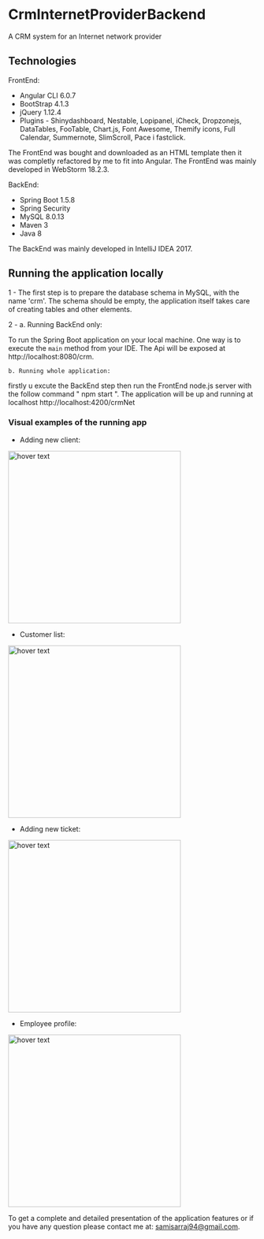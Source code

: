 # CrmInternetProviderBackend
A CRM system for an Internet network provider

## Technologies

FrontEnd:
* Angular CLI 6.0.7
* BootStrap 4.1.3
* jQuery 1.12.4
* Plugins - Shinydashboard, Nestable, Lopipanel, iCheck, Dropzonejs, DataTables, FooTable, Chart.js, Font Awesome, Themify icons, Full Calendar, Summernote, SlimScroll, Pace i fastclick.

The FrontEnd was bought and downloaded as an HTML template then it was completly refactored by me to fit into Angular. The FrontEnd was mainly developed in WebStorm 18.2.3.

BackEnd:
* Spring Boot 1.5.8
* Spring Security
* MySQL 8.0.13
* Maven 3
* Java 8

The BackEnd was mainly developed in IntelliJ IDEA 2017.

## Running the application locally

1 - The first step is to prepare the database schema in MySQL, with the name 'crm'. The schema should be empty, the application itself takes care of creating tables and other elements.

2 - a. Running BackEnd only: 

To run the Spring Boot application on your local machine. One way is to execute the `main` method from your IDE. The Api will be exposed at http://localhost:8080/crm.

    b. Running whole application:

firstly u excute the BackEnd step then run the FrontEnd node.js server with the follow command " npm start ". The application will be up and running at localhost http://localhost:4200/crmNet

### Visual examples of the running app

* Adding new client:

<img src="https://github.com/SamiSarraj/CrmInternetProvider/blob/master/Img/AddCustomer(1).png" width="350" title="hover text">

* Customer list:

<img src="https://github.com/SamiSarraj/CrmInternetProvider/blob/master/Img/ListCusotmer(2).png" width="350" title="hover text">

* Adding new ticket:

<img src="https://github.com/SamiSarraj/CrmInternetProvider/blob/master/Img/AddTicket(1).png" width="350" title="hover text">

* Employee profile: 

<img src="https://github.com/SamiSarraj/CrmInternetProvider/blob/master/Img/OcenPrac(2).png" width="350" title="hover text">

To get a complete and detailed presentation of the application features or if you have any question please contact me at: samisarraj94@gmail.com.

